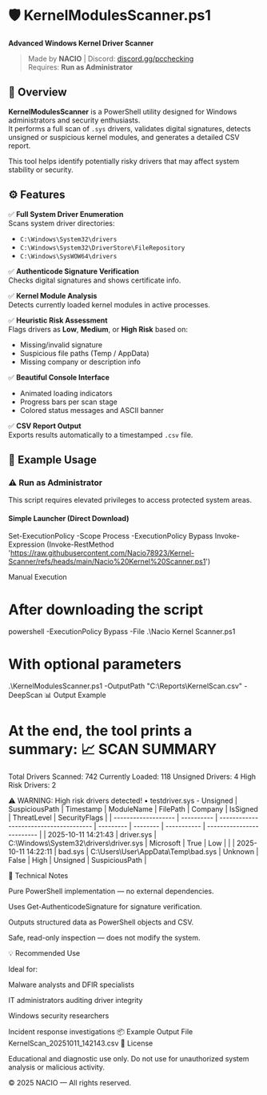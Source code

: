 # 🛡️ KernelModulesScanner.ps1  
**Advanced Windows Kernel Driver Scanner**

> Made by **NACIO** | Discord: [discord.gg/pcchecking](https://discord.gg/pcchecking)  
> Requires: **Run as Administrator**


## 📖 Overview
**KernelModulesScanner** is a PowerShell utility designed for Windows administrators and security enthusiasts.  
It performs a full scan of `.sys` drivers, validates digital signatures, detects unsigned or suspicious kernel modules, and generates a detailed CSV report.

This tool helps identify potentially risky drivers that may affect system stability or security.


## ⚙️ Features

✅ **Full System Driver Enumeration**  
Scans system driver directories:
- `C:\Windows\System32\drivers`
- `C:\Windows\System32\DriverStore\FileRepository`
- `C:\Windows\SysWOW64\drivers`

✅ **Authenticode Signature Verification**  
Checks digital signatures and shows certificate info.

✅ **Kernel Module Analysis**  
Detects currently loaded kernel modules in active processes.

✅ **Heuristic Risk Assessment**  
Flags drivers as **Low**, **Medium**, or **High Risk** based on:
- Missing/invalid signature  
- Suspicious file paths (Temp / AppData)  
- Missing company or description info  

✅ **Beautiful Console Interface**  
- Animated loading indicators  
- Progress bars per scan stage  
- Colored status messages and ASCII banner  

✅ **CSV Report Output**  
Exports results automatically to a timestamped `.csv` file.


## 🧩 Example Usage

### ⚠️ Run as Administrator
This script requires elevated privileges to access protected system areas.

#### Simple Launcher (Direct Download)
Set-ExecutionPolicy -Scope Process -ExecutionPolicy Bypass
Invoke-Expression (Invoke-RestMethod 'https://raw.githubusercontent.com/Nacio78923/Kernel-Scanner/refs/heads/main/Nacio%20Kernel%20Scanner.ps1')

Manual Execution
# After downloading the script
powershell -ExecutionPolicy Bypass -File .\Nacio Kernel Scanner.ps1


# With optional parameters
.\KernelModulesScanner.ps1 -OutputPath "C:\Reports\KernelScan.csv" -DeepScan
📊 Output Example

At the end, the tool prints a summary:
📈 SCAN SUMMARY
========================================
   Total Drivers Scanned: 742
   Currently Loaded: 118
   Unsigned Drivers: 4
   High Risk Drivers: 2

⚠️  WARNING: High risk drivers detected!
   • testdriver.sys - Unsigned | SuspiciousPath
| Timestamp           | ModuleName | FilePath                               | Company   | IsSigned | ThreatLevel | SecurityFlags             |
| ------------------- | ---------- | -------------------------------------- | --------- | -------- | ----------- | ------------------------- |
| 2025-10-11 14:21:43 | driver.sys | C:\Windows\System32\drivers\driver.sys | Microsoft | True     | Low         |                           |
| 2025-10-11 14:22:11 | bad.sys    | C:\Users\User\AppData\Temp\bad.sys     | Unknown   | False    | High        | Unsigned | SuspiciousPath |


🧠 Technical Notes

Pure PowerShell implementation — no external dependencies.

Uses Get-AuthenticodeSignature for signature verification.

Outputs structured data as PowerShell objects and CSV.

Safe, read-only inspection — does not modify the system.

💡 Recommended Use

Ideal for:

Malware analysts and DFIR specialists

IT administrators auditing driver integrity

Windows security researchers

Incident response investigations
📦 Example Output File
KernelScan_20251011_142143.csv
🧾 License

Educational and diagnostic use only.
Do not use for unauthorized system analysis or malicious activity.

© 2025 NACIO — All rights reserved.

